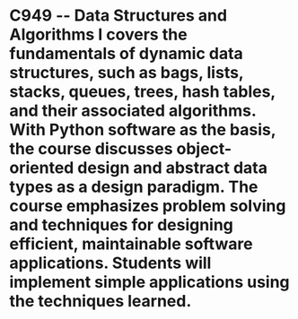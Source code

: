 # C949 -- Data Structures and Algorithms I covers the fundamentals of dynamic data structures, such as bags, lists, stacks, queues, trees, hash tables, and their associated algorithms. With Python software as the basis, the course discusses object-oriented design and abstract data types as a design paradigm. The course emphasizes problem solving and techniques for designing efficient, maintainable software applications. Students will implement simple applications using the techniques learned.
